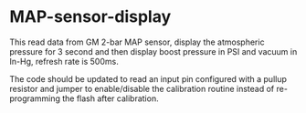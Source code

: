 # MAP-sensor-display
This read data from GM 2-bar MAP sensor, display the atmospheric pressure for 3 second and then display boost pressure in PSI and vacuum in In-Hg, refresh rate is 500ms.

The code should be updated to read an input pin configured with a pullup resistor and jumper to enable/disable the calibration routine instead of re-programming the flash after calibration.

